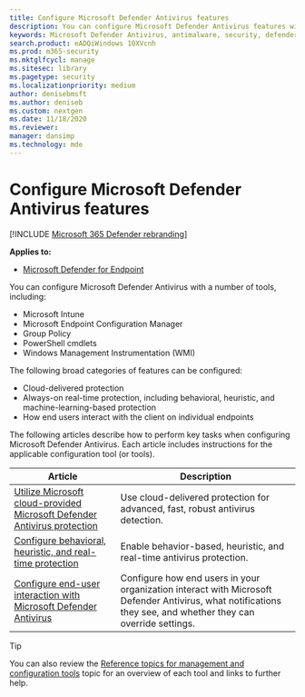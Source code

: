 ```yaml
---
title: Configure Microsoft Defender Antivirus features
description: You can configure Microsoft Defender Antivirus features with Intune, Microsoft Endpoint Configuration Manager, Group Policy, and PowerShell.
keywords: Microsoft Defender Antivirus, antimalware, security, defender, configure, configuration, Config Manager, Microsoft Endpoint Configuration Manager, SCCM, Intune, MDM, mobile device management, GP, group policy, PowerShell
search.product: eADQiWindows 10XVcnh
ms.prod: m365-security
ms.mktglfcycl: manage
ms.sitesec: library
ms.pagetype: security
ms.localizationpriority: medium
author: denisebmsft
ms.author: deniseb
ms.custom: nextgen
ms.date: 11/18/2020
ms.reviewer: 
manager: dansimp
ms.technology: mde
---
```


# Configure Microsoft Defender Antivirus features

[!INCLUDE [Microsoft 365 Defender rebranding](../../includes/microsoft-defender.md)]


**Applies to:**

- [Microsoft Defender for Endpoint](/microsoft-365/security/defender-endpoint/)

You can configure Microsoft Defender Antivirus with a number of tools, including:

- Microsoft Intune
- Microsoft Endpoint Configuration Manager
- Group Policy
- PowerShell cmdlets
- Windows Management Instrumentation (WMI)

The following broad categories of features can be configured:

- Cloud-delivered protection
- Always-on real-time protection, including behavioral, heuristic, and machine-learning-based protection
- How end users interact with the client on individual endpoints

The following articles describe how to perform key tasks when configuring Microsoft Defender Antivirus. Each article includes instructions for the applicable configuration tool (or tools).

|Article  |Description  |
|---------|---------|
|[Utilize Microsoft cloud-provided Microsoft Defender Antivirus protection](utilize-microsoft-cloud-protection-microsoft-defender-antivirus.md)     | Use cloud-delivered protection for advanced, fast, robust antivirus detection.        |
|[Configure behavioral, heuristic, and real-time protection](configure-protection-features-microsoft-defender-antivirus.md)     |Enable behavior-based, heuristic, and real-time antivirus protection.         |
|[Configure end-user interaction with Microsoft Defender Antivirus](configure-end-user-interaction-microsoft-defender-antivirus.md) | Configure how end users in your organization interact with Microsoft Defender Antivirus, what notifications they see, and whether they can override settings. |

> [!TIP]
> You can also review the [Reference topics for management and configuration tools](configuration-management-reference-microsoft-defender-antivirus.md) topic for an overview of each tool and links to further help.